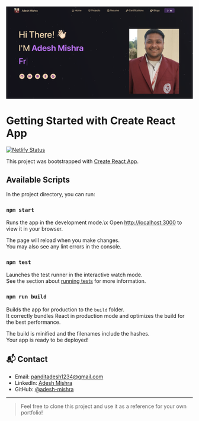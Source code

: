 ![Portfolio](https://github.com/adesh9201/developer-portfolio/blob/main/src/images/portfolio.png)

# Getting Started with Create React App

[![Netlify Status](https://api.netlify.com/api/v1/badges/405ac925-c23d-4079-985f-f0b7ceb21ffb/deploy-status)](https://app.netlify.com/sites/tonmoysu/deploys)
<!-- ## [Portfolio Live on Netlify and Vercel app🎯](https://tonmoysu.netlify.app/) -->

This project was bootstrapped with [Create React App](https://github.com/facebook/create-react-app).

## Available Scripts

In the project directory, you can run:

### `npm start`

Runs the app in the development mode.\x
Open [http://localhost:3000](http://localhost:3000) to view it in your browser.

The page will reload when you make changes.\
You may also see any lint errors in the console.

### `npm test`

Launches the test runner in the interactive watch mode.\
See the section about [running tests](https://facebook.github.io/create-react-app/docs/running-tests) for more information.

### `npm run build`

Builds the app for production to the `build` folder.\
It correctly bundles React in production mode and optimizes the build for the best performance.

The build is minified and the filenames include the hashes.\
Your app is ready to be deployed!




## 📬 Contact

- Email: panditadesh1234@gmail.com  
- LinkedIn: [Adesh Mishra](https://www.linkedin.com/in/adesh-mishra-221816297/)  
- GitHub: [@adesh-mishra](https://github.com/adesh9201)

---

> Feel free to clone this project and use it as a reference for your own portfolio!